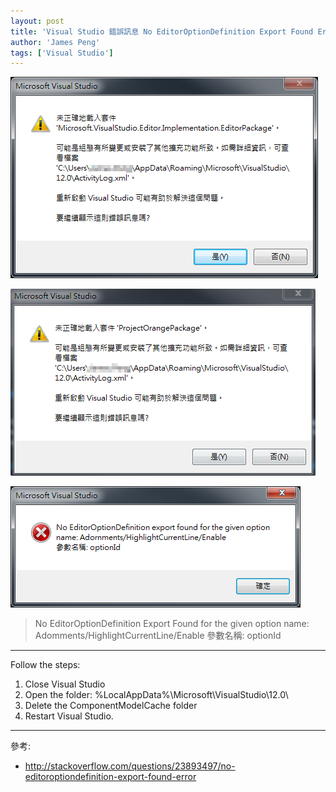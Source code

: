 ```yaml
---
layout: post
title: 'Visual Studio 錯誤訊息 No EditorOptionDefinition Export Found Error'
author: 'James Peng'
tags: ['Visual Studio']
---
```


![](..\images\2016-06-13-VisualStudio_No_EditorOptionDefinition_Export_Found_Error\nyLYTkv.png)

![](..\images\2016-06-13-VisualStudio_No_EditorOptionDefinition_Export_Found_Error\OdchQug.png)

![](..\images\2016-06-13-VisualStudio_No_EditorOptionDefinition_Export_Found_Error\QsLYv2c.png)

> No EditorOptionDefinition Export Found for the given option name: Adomments/HighlightCurrentLine/Enable 參數名稱: optionId


----------


Follow the steps:

1. Close Visual Studio
2. Open the folder: %LocalAppData%\Microsoft\VisualStudio\12.0\
3. Delete the ComponentModelCache folder
4. Restart Visual Studio.

----------

參考:

- http://stackoverflow.com/questions/23893497/no-editoroptiondefinition-export-found-error

